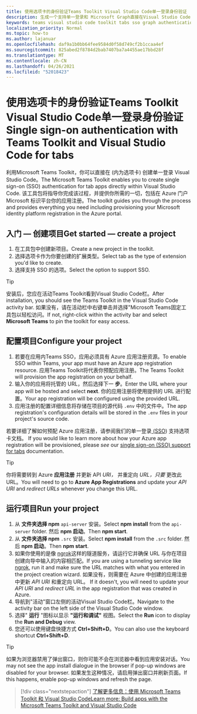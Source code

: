 ```yaml
---
title: 使用选项卡的身份验证Teams Toolkit Visual Studio Code单一登录身份验证
description: 生成一个支持单一登录和 Microsoft Graph直接在Visual Studio Code内调用的Microsoft Teams Toolkit
keywords: teams visual studio code toolkit tabs sso graph authentication Azure identity platform
localization_priority: Normal
ms.topic: how-to
ms.author: lajanuar
ms.openlocfilehash: daf9a1b0bb64fee9584d0f58d749cf2b1ccaa4ef
ms.sourcegitcommit: 825abed2f8784d2bab7407ba7a4455ae17bbd28f
ms.translationtype: MT
ms.contentlocale: zh-CN
ms.lasthandoff: 04/26/2021
ms.locfileid: "52018423"
---
```

# <a name="single-sign-on-authentication-with-teams-toolkit-and-visual-studio-code-for-tabs"></a><span data-ttu-id="6426e-104">使用选项卡的身份验证Teams Toolkit Visual Studio Code单一登录身份验证</span><span class="sxs-lookup"><span data-stu-id="6426e-104">Single sign-on authentication with Teams Toolkit and Visual Studio Code for tabs</span></span>

<span data-ttu-id="6426e-105">利用Microsoft Teams Toolkit，你可以直接在 (内为选项卡) 创建单一登录 Visual Studio Code。</span><span class="sxs-lookup"><span data-stu-id="6426e-105">The Microsoft Teams Toolkit enables you to create single sign-on (SSO) authentication  for tab apps directly within Visual Studio Code.</span></span> <span data-ttu-id="6426e-106">该工具包将指导你完成该过程，并提供你所需的一切，包括在 Azure 门户Microsoft 标识平台你的应用注册。</span><span class="sxs-lookup"><span data-stu-id="6426e-106">The toolkit guides you through the process and provides everything you need including provisioning your Microsoft identity platform registration in the Azure portal.</span></span>

## <a name="get-started--create-a-project"></a><span data-ttu-id="6426e-107">入门 — 创建项目</span><span class="sxs-lookup"><span data-stu-id="6426e-107">Get started — create a project</span></span>

1. <span data-ttu-id="6426e-108">在工具包中创建新项目。</span><span class="sxs-lookup"><span data-stu-id="6426e-108">Create a new project in the toolkit.</span></span>
1. <span data-ttu-id="6426e-109">选择选项卡作为你要创建的扩展类型。</span><span class="sxs-lookup"><span data-stu-id="6426e-109">Select tab as the type of extension you'd like to create.</span></span>
1. <span data-ttu-id="6426e-110">选择支持 SSO 的选项。</span><span class="sxs-lookup"><span data-stu-id="6426e-110">Select the option to support SSO.</span></span>

> [!TIP]
> <span data-ttu-id="6426e-111">安装后，您应在活动Teams Toolkit看到Visual Studio Code栏。</span><span class="sxs-lookup"><span data-stu-id="6426e-111">After installation, you should see the Teams Toolkit in the Visual Studio Code activity bar.</span></span> <span data-ttu-id="6426e-112">如果没有，请在活动栏中右键单击并选择"Microsoft Teams固定工具包以轻松访问。</span><span class="sxs-lookup"><span data-stu-id="6426e-112">If not, right-click within the activity bar and select **Microsoft Teams** to pin the toolkit for easy access.</span></span>

## <a name="configure-your-project"></a><span data-ttu-id="6426e-113">配置项目</span><span class="sxs-lookup"><span data-stu-id="6426e-113">Configure your project</span></span>

1. <span data-ttu-id="6426e-114">若要在应用内Teams SSO，应用必须具有 Azure 应用注册资源。</span><span class="sxs-lookup"><span data-stu-id="6426e-114">To enable SSO within Teams, your app must have an Azure app registration resource.</span></span> <span data-ttu-id="6426e-115">应用Teams Toolkit将代表你预配应用注册。</span><span class="sxs-lookup"><span data-stu-id="6426e-115">The Teams Toolkit will provision the app registration on your behalf.</span></span>
1. <span data-ttu-id="6426e-116">输入你的应用将托管的 URL，然后选择下一 **步**。</span><span class="sxs-lookup"><span data-stu-id="6426e-116">Enter the URL where your app will be hosted and select **next**.</span></span> <span data-ttu-id="6426e-117">你的应用注册将使用提供的 URL 进行配置。</span><span class="sxs-lookup"><span data-stu-id="6426e-117">Your app registration will be configured using the provided URL.</span></span>
1. <span data-ttu-id="6426e-118">应用注册的配置详细信息将存储在项目的源代码 `.env` 中的文件中。</span><span class="sxs-lookup"><span data-stu-id="6426e-118">The app registration's configuration details will be stored in the `.env` files in your project's source code.</span></span>

<span data-ttu-id="6426e-119">若要详细了解如何预配 Azure 应用注册，请参阅我们的单一登录[ (SSO](../tabs/how-to/authentication/auth-aad-sso.md)) 支持选项卡文档。 </span><span class="sxs-lookup"><span data-stu-id="6426e-119">If you would like to learn more about how your Azure app registration will be provisioned, please _see_  our [single sign-on (SSO) support for tabs](../tabs/how-to/authentication/auth-aad-sso.md) documentation.</span></span>

> [!TIP]
> <span data-ttu-id="6426e-120">你将需要转到 Azure **应用注册** 并更新 API *URI，* 并重定向 *URL，只要* 更改此 URL。</span><span class="sxs-lookup"><span data-stu-id="6426e-120">You will need to go to **Azure App Registrations** and update your *API URI* and *redirect URLs* whenever you change this URL.</span></span>

## <a name="run-your-project"></a><span data-ttu-id="6426e-121">运行项目</span><span class="sxs-lookup"><span data-stu-id="6426e-121">Run your project</span></span>

1. <span data-ttu-id="6426e-122">从 **文件夹选择 npm** `api-server` 安装。</span><span class="sxs-lookup"><span data-stu-id="6426e-122">Select **npm install** from the `api-server` folder.</span></span> <span data-ttu-id="6426e-123">然后 **npm 启动**。</span><span class="sxs-lookup"><span data-stu-id="6426e-123">Then **npm start**.</span></span>
1. <span data-ttu-id="6426e-124">从 **文件夹选择 npm** `.src` 安装。</span><span class="sxs-lookup"><span data-stu-id="6426e-124">Select **npm install** from the `.src` folder.</span></span> <span data-ttu-id="6426e-125">然后 **npm 启动**。</span><span class="sxs-lookup"><span data-stu-id="6426e-125">Then **npm start**.</span></span>
1. <span data-ttu-id="6426e-126">如果你使用的是像 [ngrok](https://ngrok.com/)这样的隧道服务，请运行它并确保 URL 与你在项目创建向导中输入的内容相匹配。</span><span class="sxs-lookup"><span data-stu-id="6426e-126">If you are using a tunneling service like [ngrok](https://ngrok.com/), run it and make sure the URL matches with what you entered in the project creation wizard.</span></span> <span data-ttu-id="6426e-127">如果没有，则需要在 Azure 中创建的应用注册中更新 _API URI_ 和重定向 URL。 </span><span class="sxs-lookup"><span data-stu-id="6426e-127">If it doesn't, you will need to update your _API URI_ and _redirect URL_ in the app registration that was created in Azure.</span></span>
1. <span data-ttu-id="6426e-128">导航到"活动"窗口左侧的活动Visual Studio Code栏。</span><span class="sxs-lookup"><span data-stu-id="6426e-128">Navigate to the activity bar on the left side of the Visual Studio Code window.</span></span>
1. <span data-ttu-id="6426e-129">选择" **运行** "图标以显示 **"运行和调试"** 视图。</span><span class="sxs-lookup"><span data-stu-id="6426e-129">Select the **Run** icon to display the **Run and Debug** view.</span></span>
1. <span data-ttu-id="6426e-130">您还可以使用键盘快捷方式 **Ctrl+Shift+D**。</span><span class="sxs-lookup"><span data-stu-id="6426e-130">You can also use the keyboard shortcut **Ctrl+Shift+D**.</span></span>

> [!TIP]
> <span data-ttu-id="6426e-131">如果为浏览器禁用了弹出窗口，则你可能不会在浏览器中看到应用安装对话。</span><span class="sxs-lookup"><span data-stu-id="6426e-131">You may not see the app install dialogue in the browser if pop-up windows are disabled for your browser.</span></span> <span data-ttu-id="6426e-132">如果发生这种情况，请启用弹出窗口并刷新页面。</span><span class="sxs-lookup"><span data-stu-id="6426e-132">If this happens, enable pop-up windows and refresh the page.</span></span>

> [!div class="nextstepaction"]
> [<span data-ttu-id="6426e-133">了解更多信息：使用 Microsoft Teams Toolkit 和 Visual Studio Code</span><span class="sxs-lookup"><span data-stu-id="6426e-133">Learn more: Build apps with the Microsoft Teams Toolkit and Visual Studio Code</span></span>](visual-studio-code-overview.md)
